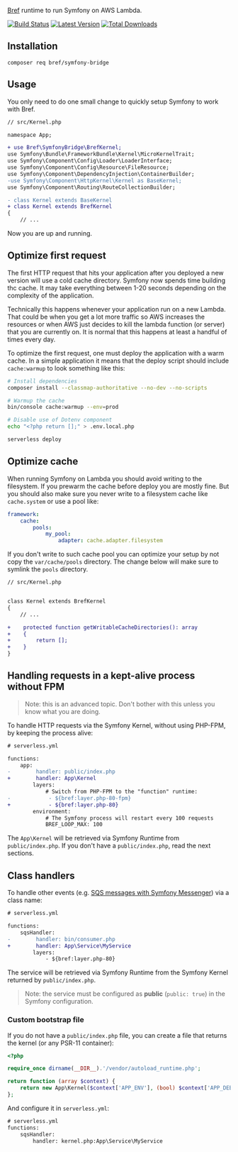 [Bref](https://bref.sh/) runtime to run Symfony on AWS Lambda.

[![Build Status](https://github.com/brefphp/symfony-bridge/workflows/Tests/badge.svg)](https://github.com/brefphp/symfony-bridge/actions)
[![Latest Version](https://img.shields.io/packagist/v/bref/symfony-bridge?style=flat-square)](https://packagist.org/packages/bref/symfony-bridge)
[![Total Downloads](https://img.shields.io/packagist/dt/bref/symfony-bridge.svg?style=flat-square)](https://packagist.org/packages/bref/symfony-bridge)

## Installation

```cli
composer req bref/symfony-bridge
```

## Usage

You only need to do one small change to quickly setup Symfony to work with Bref.

```diff
// src/Kernel.php

namespace App;

+ use Bref\SymfonyBridge\BrefKernel;
use Symfony\Bundle\FrameworkBundle\Kernel\MicroKernelTrait;
use Symfony\Component\Config\Loader\LoaderInterface;
use Symfony\Component\Config\Resource\FileResource;
use Symfony\Component\DependencyInjection\ContainerBuilder;
-use Symfony\Component\HttpKernel\Kernel as BaseKernel;
use Symfony\Component\Routing\RouteCollectionBuilder;

- class Kernel extends BaseKernel
+ class Kernel extends BrefKernel
{
    // ...
```

Now you are up and running.

## Optimize first request

The first HTTP request that hits your application after you deployed a new version
will use a cold cache directory. Symfony now spends time building thc cache. It may
take everything between 1-20 seconds depending on the complexity of the application.

Technically this happens whenever your application run on a new Lambda. That could
be when you get a lot more traffic so AWS increases the resources or when AWS just
decides to kill the lambda function (or server) that you are currently on. It is
normal that this happens at least a handful of times every day.

To optimize the first request, one must deploy the application with a warm cache.
In a simple application it means that the deploy script should include `cache:warmup`
to look something like this:

```bash
# Install dependencies
composer install --classmap-authoritative --no-dev --no-scripts

# Warmup the cache
bin/console cache:warmup --env=prod

# Disable use of Dotenv component
echo "<?php return [];" > .env.local.php

serverless deploy
```

## Optimize cache

When running Symfony on Lambda you should avoid writing to the filesystem. If
you prewarm the cache before deploy you are mostly fine. But you should also make
sure you never write to a filesystem cache like `cache.system` or use a pool like:

```yaml
framework:
    cache:
        pools:
            my_pool:
                adapter: cache.adapter.filesystem
```

If you don't write to such cache pool you can optimize your setup by not copy the
`var/cache/pools` directory. The change below will make sure to symlink the `pools`
directory.

```diff
// src/Kernel.php


class Kernel extends BrefKernel
{
    // ...

+    protected function getWritableCacheDirectories(): array
+    {
+        return [];
+    }
}
```

## Handling requests in a kept-alive process without FPM

> Note: this is an advanced topic. Don't bother with this unless you know what you are doing.

To handle HTTP requests via the Symfony Kernel, without using PHP-FPM, by keeping the process alive:

```diff
# serverless.yml

functions:
    app:
-        handler: public/index.php
+        handler: App\Kernel
        layers:
            # Switch from PHP-FPM to the "function" runtime:
-            - ${bref:layer.php-80-fpm}
+            - ${bref:layer.php-80}
        environment:
            # The Symfony process will restart every 100 requests
            BREF_LOOP_MAX: 100
```

The `App\Kernel` will be retrieved via Symfony Runtime from `public/index.php`. If you don't have a `public/index.php`, read the next sections.

## Class handlers

To handle other events (e.g. [SQS messages with Symfony Messenger](https://github.com/brefphp/symfony-messenger)) via a class name:

```diff
# serverless.yml

functions:
    sqsHandler:
-        handler: bin/consumer.php
+        handler: App\Service\MyService
        layers:
            - ${bref:layer.php-80}
```

The service will be retrieved via Symfony Runtime from the Symfony Kernel returned by `public/index.php`.

> Note: the service must be configured as **public** (`public: true`) in the Symfony configuration.

### Custom bootstrap file

If you do not have a `public/index.php` file, you can create a file that returns the kernel (or any PSR-11 container):

```php
<?php

require_once dirname(__DIR__).'/vendor/autoload_runtime.php';

return function (array $context) {
    return new App\Kernel($context['APP_ENV'], (bool) $context['APP_DEBUG']);
};
```

And configure it in `serverless.yml`:

```diff
# serverless.yml
functions:
    sqsHandler:
        handler: kernel.php:App\Service\MyService
```
